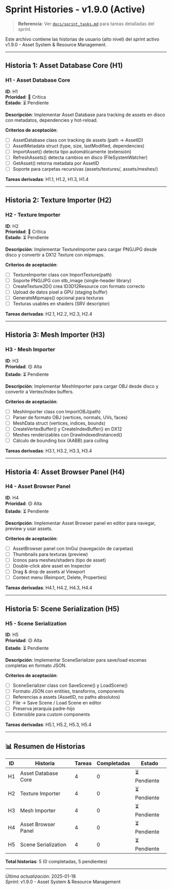 ﻿# Sprint Histories - v1.9.0 (Active)

> **Referencia**: Ver [`docs/sprint_tasks.md`](sprint_tasks.md) para tareas detalladas del sprint.

Este archivo contiene las historias de usuario (alto nivel) del sprint activo v1.9.0 - Asset System & Resource Management.

---

## Historia 1: Asset Database Core (H1)

### H1 - Asset Database Core
**ID**: H1  
**Prioridad**: 🔴 Crítica  
**Estado**: ⏳ Pendiente  

**Descripción**: Implementar Asset Database para tracking de assets en disco con metadatos, dependencies y hot-reload.

**Criterios de aceptación**:
- [ ] AssetDatabase class con tracking de assets (path → AssetID)
- [ ] AssetMetadata struct (type, size, lastModified, dependencies)
- [ ] ImportAsset() detecta tipo automáticamente (extensión)
- [ ] RefreshAssets() detecta cambios en disco (FileSystemWatcher)
- [ ] GetAsset() retorna metadata por AssetID
- [ ] Soporte para carpetas recursivas (assets/textures/, assets/meshes/)

**Tareas derivadas**: H1.1, H1.2, H1.3, H1.4

---

## Historia 2: Texture Importer (H2)

### H2 - Texture Importer
**ID**: H2  
**Prioridad**: 🔴 Crítica  
**Estado**: ⏳ Pendiente  

**Descripción**: Implementar TextureImporter para cargar PNG/JPG desde disco y convertir a DX12 Texture con mipmaps.

**Criterios de aceptación**:
- [ ] TextureImporter class con ImportTexture(path)
- [ ] Soporte PNG/JPG con stb_image (single-header library)
- [ ] CreateTexture2D() crea ID3D12Resource con formato correcto
- [ ] Upload de datos pixel a GPU (staging buffer)
- [ ] GenerateMipmaps() opcional para texturas
- [ ] Texturas usables en shaders (SRV descriptor)

**Tareas derivadas**: H2.1, H2.2, H2.3, H2.4

---

## Historia 3: Mesh Importer (H3)

### H3 - Mesh Importer
**ID**: H3  
**Prioridad**: 🟡 Alta  
**Estado**: ⏳ Pendiente  

**Descripción**: Implementar MeshImporter para cargar OBJ desde disco y convertir a Vertex/Index buffers.

**Criterios de aceptación**:
- [ ] MeshImporter class con ImportOBJ(path)
- [ ] Parser de formato OBJ (vertices, normals, UVs, faces)
- [ ] MeshData struct (vertices, indices, bounds)
- [ ] CreateVertexBuffer() y CreateIndexBuffer() en DX12
- [ ] Meshes renderizables con DrawIndexedInstanced()
- [ ] Cálculo de bounding box (AABB) para culling

**Tareas derivadas**: H3.1, H3.2, H3.3, H3.4

---

## Historia 4: Asset Browser Panel (H4)

### H4 - Asset Browser Panel
**ID**: H4  
**Prioridad**: 🟡 Alta  
**Estado**: ⏳ Pendiente  

**Descripción**: Implementar Asset Browser panel en editor para navegar, preview y usar assets.

**Criterios de aceptación**:
- [ ] AssetBrowser panel con ImGui (navegación de carpetas)
- [ ] Thumbnails para texturas (preview)
- [ ] Íconos para meshes/shaders (tipo de asset)
- [ ] Double-click abre asset en Inspector
- [ ] Drag & drop de assets al Viewport
- [ ] Context menu (Reimport, Delete, Properties)

**Tareas derivadas**: H4.1, H4.2, H4.3, H4.4

---

## Historia 5: Scene Serialization (H5)

### H5 - Scene Serialization
**ID**: H5  
**Prioridad**: 🟡 Alta  
**Estado**: ⏳ Pendiente  

**Descripción**: Implementar SceneSerializer para save/load escenas completas en formato JSON.

**Criterios de aceptación**:
- [ ] SceneSerializer class con SaveScene() y LoadScene()
- [ ] Formato JSON con entities, transforms, components
- [ ] Referencias a assets (AssetID, no paths absolutos)
- [ ] File → Save Scene / Load Scene en editor
- [ ] Preserva jerarquía padre-hijo
- [ ] Extensible para custom components

**Tareas derivadas**: H5.1, H5.2, H5.3, H5.4

---

## 📊 Resumen de Historias

| ID | Historia | Tareas | Completadas | Estado |
|----|----------|--------|-------------|--------|
| H1 | Asset Database Core | 4 | 0 | ⏳ Pendiente |
| H2 | Texture Importer | 4 | 0 | ⏳ Pendiente |
| H3 | Mesh Importer | 4 | 0 | ⏳ Pendiente |
| H4 | Asset Browser Panel | 4 | 0 | ⏳ Pendiente |
| H5 | Scene Serialization | 4 | 0 | ⏳ Pendiente |

**Total historias**: 5 (0 completadas, 5 pendientes)

---

*Última actualización*: 2025-01-18  
*Sprint*: v1.9.0 - Asset System & Resource Management
